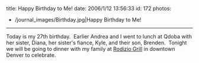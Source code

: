 title: Happy Birthday to Me!
date: 2006/1/12 13:56:33
id: 172
photos:
- /journal_images/Birthday.jpg|Happy Birthday to Me!
---
Today is my 27th birthday.  Earlier Andrea and I went to lunch at Qdoba with her sister, Diana, her sister's fiance, Kyle, and their son, Brenden.  Tonight we will be going to dinner with my family at [Rodizio Grill](http://www.rodiziogrill.com/) in downtown Denver to celebrate.